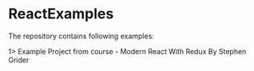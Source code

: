 # ReactExamples
The repository contains following examples:

1> Example Project from course - Modern React With Redux By Stephen Grider
